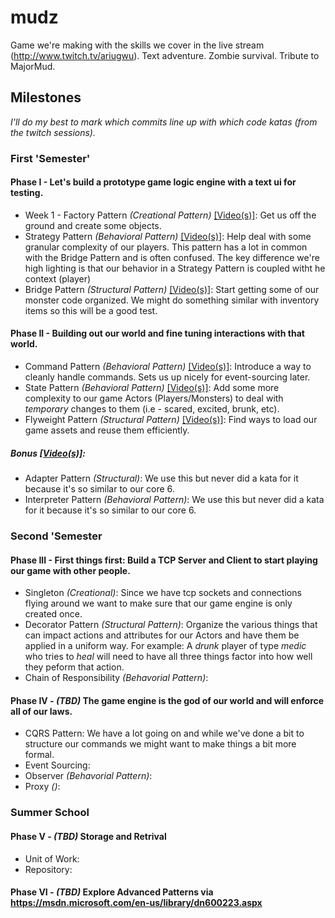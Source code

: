 # mudz
Game we're making with the skills we cover in the live stream (http://www.twitch.tv/ariugwu). Text adventure. Zombie survival. Tribute to MajorMud.

## Milestones
_I'll do my best to mark which commits line up with which code katas (from the twitch sessions)._

### First 'Semester' ###

#### Phase I - Let's build a prototype game logic engine with a text ui for testing.
* Week 1 - Factory Pattern _(Creational Pattern)_ [[Video(s)]](https://www.youtube.com/watch?v=IlWQk2WRS3g):  Get us off the ground and create some objects.
* Strategy Pattern _(Behavioral Pattern)_ [[Video(s)]](https://www.youtube.com/watch?v=obRmu-qJVRE): Help deal with some granular complexity of our players. This pattern has a lot in common with the Bridge Pattern and is often confused. The key difference we're high lighting is that our behavior in a Strategy Pattern is coupled witht he context (player)
* Bridge Pattern _(Structural Pattern)_ [[Video(s)]](https://www.youtube.com/playlist?list=PLpYfe60H9lRsrrMbj_hsx-cRNL-C-z4kW):  Start getting some of our monster code organized. We might do something similar with inventory items so this will be a good test.

#### Phase II - Building out our world and fine tuning interactions with that world.
* Command Pattern _(Behavioral Pattern)_ [[Video(s)]](https://www.youtube.com/playlist?list=PLpYfe60H9lRuFpmif1JiZTa-Cx-1UJKGf): Introduce a way to cleanly handle commands. Sets us up nicely for event-sourcing later.
* State Pattern _(Behavioral Pattern)_ [[Video(s)]](https://www.youtube.com/playlist?list=PLpYfe60H9lRvl5DeE5AOAw2-kYsd_xrMX): Add some more complexity to our game Actors (Players/Monsters) to deal with *temporary* changes to them (i.e - scared, excited, brunk, etc).
* Flyweight Pattern _(Structural Pattern)_ [[Video(s)]](https://www.youtube.com/playlist?list=PLpYfe60H9lRte4o8Ld_fTpG7iaJlSpV_B): Find ways to load our game assets and reuse them efficiently.

##### Bonus [[Video(s)]](https://www.youtube.com/playlist?list=PLpYfe60H9lRu9yxvQfaMO6Avp15kkXfJt):
* Adapter Pattern _(Structural)_: We use this but never did a kata for it because it's so similar to our core 6.
* Interpreter Pattern _(Behavioral Pattern)_: We use this but never did a kata for it because it's so similar to our core 6.

### Second 'Semester ###
#### Phase III - First things first: Build a TCP Server and Client to start playing our game with other people.
* Singleton _(Creational)_: Since we have tcp sockets and connections flying around we want to make sure that our game engine is only created once.
* Decorator Pattern _(Structural Pattern)_: Organize the various things that can impact actions and attributes for our Actors and have them be applied in a uniform way. For example: A _drunk_ player of type _medic_ who tries to _heal_ will need to have all three things factor into how well they peform that action.
* Chain of Responsibility _(Behavorial Pattern)_:

#### Phase IV - *(TBD)* The game engine is the god of our world and will enforce all of our laws.
* CQRS Pattern: We have a lot going on and while we've done a bit to structure our commands we might want to make things a bit more formal.
* Event Sourcing: 
* Observer _(Behavorial Pattern)_:
* Proxy _()_:

### Summer School ###

#### Phase V - *(TBD)* Storage and Retrival
* Unit of Work:
* Repository:

#### Phase VI - *(TBD)* Explore Advanced Patterns via https://msdn.microsoft.com/en-us/library/dn600223.aspx
